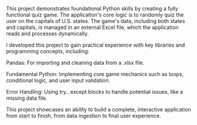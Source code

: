 This project demonstrates foundational Python skills by creating a fully functional quiz game. The application's core logic is to randomly quiz the user on the capitals of U.S. states. The game's data, including both states and capitals, is managed in an external Excel file, which the application reads and processes dynamically.

I developed this project to gain practical experience with key libraries and programming concepts, including:

Pandas: For importing and cleaning data from a .xlsx file.

Fundamental Python: Implementing core game mechanics such as loops, conditional logic, and user input validation.

Error Handling: Using try...except blocks to handle potential issues, like a missing data file.

This project showcases an ability to build a complete, interactive application from start to finish, from data ingestion to final user experience.
